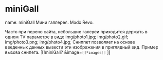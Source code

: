 # miniGall

name: miniGall
Мини галлерея.
Modx Revo.

Часто при перено сайта, небольшие галереи приходится держать в одном TV параметре в виде img/photo1.jpg; img/photo2.gif; img/photo3.png; img/photo4.jpg;
Сниппет позволяет на основе введенных данных вывести эти изображения в приглядный вид.
Пример вызова снипета. [[!miniGall? &image=`[[*images]]` ]]
